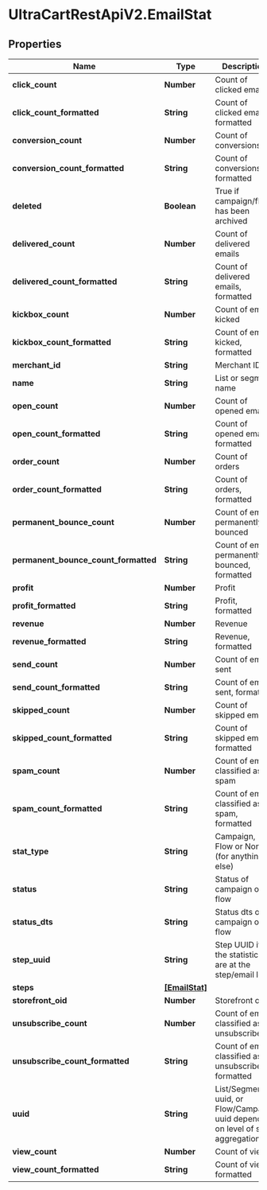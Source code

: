 # UltraCartRestApiV2.EmailStat

## Properties
Name | Type | Description | Notes
------------ | ------------- | ------------- | -------------
**click_count** | **Number** | Count of clicked emails | [optional] 
**click_count_formatted** | **String** | Count of clicked emails, formatted | [optional] 
**conversion_count** | **Number** | Count of conversions | [optional] 
**conversion_count_formatted** | **String** | Count of conversions, formatted | [optional] 
**deleted** | **Boolean** | True if campaign/flow has been archived | [optional] 
**delivered_count** | **Number** | Count of delivered emails | [optional] 
**delivered_count_formatted** | **String** | Count of delivered emails, formatted | [optional] 
**kickbox_count** | **Number** | Count of emails kicked | [optional] 
**kickbox_count_formatted** | **String** | Count of emails kicked, formatted | [optional] 
**merchant_id** | **String** | Merchant ID | [optional] 
**name** | **String** | List or segment name | [optional] 
**open_count** | **Number** | Count of opened emails | [optional] 
**open_count_formatted** | **String** | Count of opened emails, formatted | [optional] 
**order_count** | **Number** | Count of orders | [optional] 
**order_count_formatted** | **String** | Count of orders, formatted | [optional] 
**permanent_bounce_count** | **Number** | Count of emails permanently bounced | [optional] 
**permanent_bounce_count_formatted** | **String** | Count of emails permanently bounced, formatted | [optional] 
**profit** | **Number** | Profit | [optional] 
**profit_formatted** | **String** | Profit, formatted | [optional] 
**revenue** | **Number** | Revenue | [optional] 
**revenue_formatted** | **String** | Revenue, formatted | [optional] 
**send_count** | **Number** | Count of emails sent | [optional] 
**send_count_formatted** | **String** | Count of emails sent, formatted | [optional] 
**skipped_count** | **Number** | Count of skipped emails | [optional] 
**skipped_count_formatted** | **String** | Count of skipped emails, formatted | [optional] 
**spam_count** | **Number** | Count of emails classified as spam | [optional] 
**spam_count_formatted** | **String** | Count of emails classified as spam, formatted | [optional] 
**stat_type** | **String** | Campaign, Flow or None (for anything else) | [optional] 
**status** | **String** | Status of campaign or flow | [optional] 
**status_dts** | **String** | Status dts of campaign or flow | [optional] 
**step_uuid** | **String** | Step UUID if the statistics are at the step/email level | [optional] 
**steps** | [**[EmailStat]**](EmailStat.md) |  | [optional] 
**storefront_oid** | **Number** | Storefront oid | [optional] 
**unsubscribe_count** | **Number** | Count of emails classified as unsubscribe | [optional] 
**unsubscribe_count_formatted** | **String** | Count of emails classified as unsubscribe, formatted | [optional] 
**uuid** | **String** | List/Segment uuid, or Flow/Campaign uuid depending on level of stat aggregation. | [optional] 
**view_count** | **Number** | Count of views | [optional] 
**view_count_formatted** | **String** | Count of views, formatted | [optional] 


